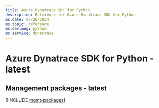 ```yaml
---
title: Azure Dynatrace SDK for Python
description: Reference for Azure Dynatrace SDK for Python
ms.date: 07/26/2024
ms.topic: reference
ms.devlang: python
ms.service: dynatrace
---
```

# Azure Dynatrace SDK for Python - latest

## Management packages - latest
[!INCLUDE [mgmt-packages](dynatrace-mgmt-index.md)]